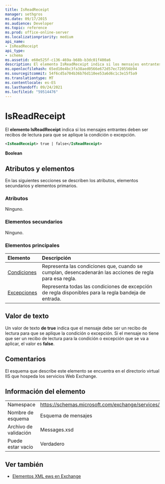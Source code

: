 ```yaml
---
title: IsReadReceipt
manager: sethgros
ms.date: 09/17/2015
ms.audience: Developer
ms.topic: reference
ms.prod: office-online-server
ms.localizationpriority: medium
api_name:
- IsReadReceipt
api_type:
- schema
ms.assetid: e60e525f-c136-469a-b68b-b3dc01f400a6
description: El elemento IsReadReceipt indica si los mensajes entrantes deben ser recibos de lectura para que se aplique la condición o excepción.
ms.openlocfilehash: 65ed10e4bc3fa38aed0566e672d57ec720556b94
ms.sourcegitcommit: 54f6cd5a704b36b76d110ee53a6d6c1c3e15f5a9
ms.translationtype: MT
ms.contentlocale: es-ES
ms.lasthandoff: 09/24/2021
ms.locfileid: "59514476"
---
```

# <a name="isreadreceipt"></a>IsReadReceipt

El **elemento IsReadReceipt** indica si los mensajes entrantes deben ser recibos de lectura para que se aplique la condición o excepción. 
  
```XML
<IsReadReceipt> true | false</IsReadReceipt>
```

 **Boolean**
## <a name="attributes-and-elements"></a>Atributos y elementos

En las siguientes secciones se describen los atributos, elementos secundarios y elementos primarios.
  
### <a name="attributes"></a>Atributos

Ninguno.
  
### <a name="child-elements"></a>Elementos secundarios

Ninguno.
  
### <a name="parent-elements"></a>Elementos principales

|**Elemento**|**Descripción**|
|:-----|:-----|
|[Condiciones](conditions.md) <br/> |Representa las condiciones que, cuando se cumplan, desencadenarán las acciones de regla para esa regla.  <br/> |
|[Excepciones](exceptions.md) <br/> |Representa todas las condiciones de excepción de regla disponibles para la regla bandeja de entrada.  <br/> |
   
## <a name="text-value"></a>Valor de texto

Un valor de texto **de true** indica que el mensaje debe ser un recibo de lectura para que se aplique la condición o excepción. Si el mensaje no tiene que ser un recibo de lectura para la condición o excepción que se va a aplicar, el valor es **false**.
  
## <a name="remarks"></a>Comentarios

El esquema que describe este elemento se encuentra en el directorio virtual IIS que hospeda los servicios Web Exchange.
  
## <a name="element-information"></a>Información del elemento

|||
|:-----|:-----|
|Namespace  <br/> |https://schemas.microsoft.com/exchange/services/2006/messages  <br/> |
|Nombre de esquema  <br/> |Esquema de mensajes  <br/> |
|Archivo de validación  <br/> |Messages.xsd  <br/> |
|Puede estar vacío  <br/> |Verdadero  <br/> |
   
## <a name="see-also"></a>Ver también



- [Elementos XML ews en Exchange](ews-xml-elements-in-exchange.md)

